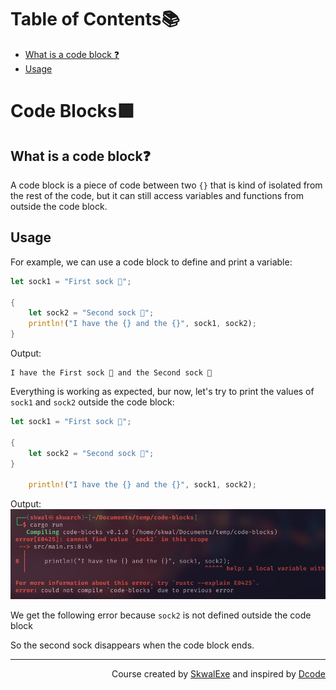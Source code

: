 # Table of Contents📚
- [What is a code block ❓](#what-is-a-code-block)
- [Usage](#usage)

# Code Blocks🟪
## What is a code block❓
A code block is a piece of code between two `{}` that is kind of isolated from the rest of the code, but it can still access variables and functions from outside the code block.
## Usage
For example, we can use a code block to define and print a variable:
```rust
let sock1 = "First sock 🧦";

{
    let sock2 = "Second sock 🧦";
    println!("I have the {} and the {}", sock1, sock2);
}
```
Output:
```
I have the First sock 🧦 and the Second sock 🧦
```

Everything is working as expected, bur now, let's try to print the values of `sock1` and `sock2` outside the code block:
```rust
let sock1 = "First sock 🧦";

{
    let sock2 = "Second sock 🧦";
}

    println!("I have the {} and the {}", sock1, sock2);

```
Output:
![](1.png)

We get the following error because `sock2` is not defined outside the code block

So the second sock disappears when the code block ends.
<!--
---

<p align="right"><a href="https://github.com/SkwalExe/learn-rust/tree/main/course/code-blocks">Next Section ⏭️</a></p>
-->

---

<p align="right">Course created by <a href="https://github.com/SkwalExe/" target="_blank">SkwalExe</a> and inspired by <a href="https://www.youtube.com/watch?v=vOMJlQ5B-M0&list=PLVvjrrRCBy2JSHf9tGxGKJ-bYAN_uDCUL" target="_blank">Dcode</a></p>